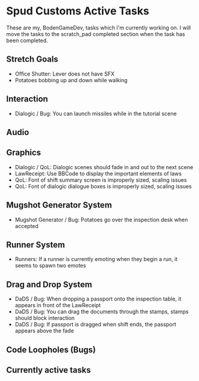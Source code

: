 # Spud Customs Active Tasks
These are my, BodenGameDev, tasks which I'm currently working on.
I will move the tasks to the scratch_pad completed section when the task has been completed.


## Stretch Goals
- Office Shutter: Lever does not have SFX
- Potatoes bobbing up and down while walking

## Interaction
- Dialogic / Bug: You can launch missiles while in the tutorial scene

## Audio

## Graphics
- Dialogic / QoL: Dialogic scenes should fade in and out to the next scene
- LawReceipt: Use BBCode to display the important elements of laws
- QoL: Font of shift summary screen is improperly sized, scaling issues
- QoL: Font of dialogic dialogue boxes is improperly sized, scaling issues

## Mugshot Generator System
- Mugshot Generator / Bug: Potatoes go over the inspection desk when accepted

## Runner System
- Runners: If a runner is currently emoting when they begin a run, it seems to spawn two emotes

## Drag and Drop System
- DaDS / Bug: When dropping a passport onto the inspection table, it appears in front of the LawReceipt
- DaDS / Bug: You can drag the documents through the stamps, stamps should block interaction
- DaDS / Bug: If passport is dragged when shift ends, the passport appears above the fade

## Code Loopholes (Bugs)


## Currently active tasks
